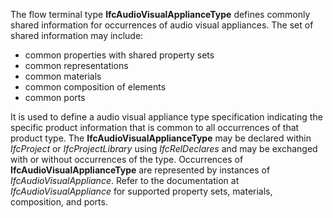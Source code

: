 ﻿The flow terminal type **IfcAudioVisualApplianceType** defines commonly shared information for occurrences of audio visual appliances. The set of shared information may include:

* common properties with shared property sets
* common representations
* common materials
* common composition of elements
* common ports

It is used to define a audio visual appliance type specification indicating the specific product information that is common to all occurrences of that product type. The **IfcAudioVisualApplianceType** may be declared within _IfcProject_ or _IfcProjectLibrary_ using _IfcRelDeclares_ and may be exchanged with or without occurrences of the type. Occurrences of **IfcAudioVisualApplianceType** are represented by instances of _IfcAudioVisualAppliance_. Refer to the documentation at _IfcAudioVisualAppliance_ for supported property sets, materials, composition, and ports.